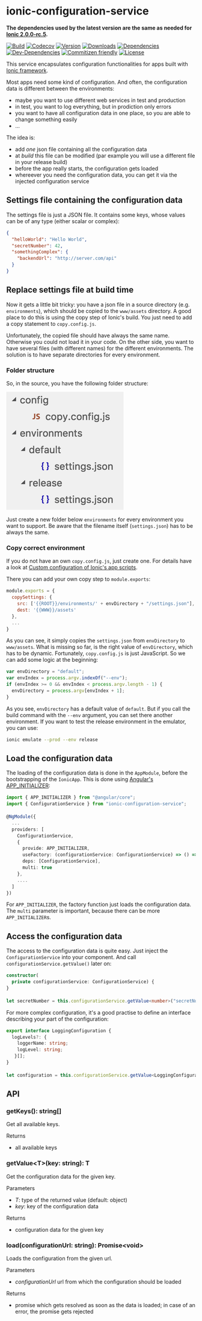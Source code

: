 # ionic-configuration-service

**The dependencies used by the latest version are the same as needed for [Ionic 2.0.0-rc.5](https://github.com/driftyco/ionic/blob/master/CHANGELOG.md#200-rc5-2017-01-11).**

[![Build](https://travis-ci.org/Ritzlgrmft/ionic-configuration-service.svg?branch=master)](https://travis-ci.org/Ritzlgrmft/ionic-configuration-service)
[![Codecov](https://codecov.io/gh/Ritzlgrmft/ionic-configuration-service/branch/master/graph/badge.svg)](https://codecov.io/gh/Ritzlgrmft/ionic-configuration-service)
[![Version](https://badge.fury.io/js/ionic-configuration-service.svg)](https://www.npmjs.com/package/ionic-configuration-service)
[![Downloads](https://img.shields.io/npm/dt/ionic-configuration-service.svg)](https://www.npmjs.com/package/ionic-configuration-service)
[![Dependencies](https://david-dm.org/ritzlgrmft/ionic-configuration-service/master/status.svg)](https://david-dm.org/ritzlgrmft/ionic-configuration-service/master)
[![Dev-Dependencies](https://david-dm.org/ritzlgrmft/ionic-configuration-service/master/dev-status.svg)](https://david-dm.org/ritzlgrmft/ionic-configuration-service/master?type=dev)
[![Commitizen friendly](https://img.shields.io/badge/commitizen-friendly-brightgreen.svg)](http://commitizen.github.io/cz-cli/)
[![License](https://img.shields.io/npm/l/ionic-configuration-service.svg)](https://www.npmjs.com/package/ionic-configuration-service)

This service encapsulates configuration functionalities for apps built with [Ionic framework](http://ionicframework.com).

Most apps need some kind of configuration. And often, the configuration data is different
between the environments:

- maybe you want to use different web services in test and production
- in test, you want to log everything, but in prodiction only errors
- you want to have all configuration data in one place, so you are able to change something easily
- ...

The idea is:

- add *one* json file containing all the configuration data
- at *build* this file can be modified (par example you will use a different file in your release build)
- before the app really starts, the configuration gets loaded
- whereever you need the configuration data, you can get it via the injected configuration service

## Settings file containing the configuration data

The settings file is just a JSON file. It contains some keys, whose values can be of any type (either scalar or complex):

```json
{
  "helloWorld": "Hello World",
  "secretNumber": 42,
  "somethingComplex": {
    "backendUrl": "http://server.com/api"
  }
}
```

## Replace settings file at build time

Now it gets a little bit tricky: you have a json file in a source directory (e.g. `environments`),
which should be copied to the `www/assets` directory. A good place to do this is using the copy step of Ionic's build.
You just need to add a copy statement to `copy.config.js`.

Unfortunately, the copied file should have always the same name. Otherwise you could not load it in your code.
On the other side, you want to have several files (with different names) for the different environments.
The solution is to have separate directories for every environment.

### Folder structure

So, in the source, you have the following folder structure:

![folder structure](docs/FolderStructure.png)

Just create a new folder below `environments` for every environment you want to support. Be aware that the filename itself
(`settings.json`) has to be always the same.

### Copy correct environment

If you do not have an own `copy.config.js`, just create one. For details have a look at
[Custom configuration of Ionic's app scripts](https://github.com/driftyco/ionic-app-scripts#custom-configuration).

There you can add your own copy step to `module.exports`:

```JavaScript
module.exports = {
  copySettings: {
    src: ['{{ROOT}}/environments/' + envDirectory + "/settings.json"],
    dest: '{{WWW}}/assets'
  },
  ...
}
```

As you can see, it simply copies the `settings.json` from `envDirectory` to `www/assets`.
What is missing so far, is the right value of `envDirectory`, which has to be dynamic.
Fortunately, `copy.config.js` is just JavaScript. So we can add some logic at the beginning:

```JavaScript
var envDirectory = "default";
var envIndex = process.argv.indexOf("--env");
if (envIndex >= 0 && envIndex < process.argv.length - 1) {
  envDirectory = process.argv[envIndex + 1];
}
```

As you see, `envDirectory` has a default value of `default`.
But if you call the build command with the `--env` argument, you can set there another environment.
If you want to test the release environment in the emulator, you can use:

```bash
ionic emulate --prod --env release
```

## Load the configuration data

The loading of the configuration data is done in the `AppModule`, before the bootstrapping
of the `IonicApp`. This is done using [Angular's APP_INITIALIZER](https://github.com/angular/angular/issues/9047):

```TypeScript
import { APP_INITIALIZER } from "@angular/core";
import { ConfigurationService } from "ionic-configuration-service";

@NgModule({
  ...
  providers: [
    ConfigurationService,
    {
      provide: APP_INITIALIZER,
      useFactory: (configurationService: ConfigurationService) => () => configurationService.load("assets/settings.json"),
      deps: [ConfigurationService],
      multi: true
    },
    ....
  ]
})
```

For `APP_INITIALIZER`, the factory function just loads the configuration data.
The `multi` parameter is important, because there can be more `APP_INITIALIZER`s.

## Access the configuration data

The access to the configuration data is quite easy. Just inject the `ConfigurationService` into your component.
And call `configurationService.getValue()` later on:

```TypeScript
constructor(
  private configurationService: ConfigurationService) {
}

let secretNumber = this.configurationService.getValue<number>("secretNumber");
```

For more complex configuration, it's a good practise to define an interface
describing your part of the configuration:

```TypeScript
export interface LoggingConfiguration {
  logLevels?: {
    loggerName: string;
    logLevel: string;
   }[];
}

let configuration = this.configurationService.getValue<LoggingConfiguration>("logging");
```

## API

### getKeys(): string[]

Get all available keys.

Returns

- all available keys

### getValue&lt;T>(key: string): T

Get the configuration data for the given key.

Parameters

- *T*: type of the returned value (default: object)
- *key*: key of the configuration data

Returns

- configuration data for the given key

### load(configurationUrl: string): Promise&lt;void>

Loads the configuration from the given url.

Parameters

- *configurationUrl* url from which the configuration should be loaded

Returns

- promise which gets resolved as soon as the data is loaded;
  in case of an error, the promise gets rejected
